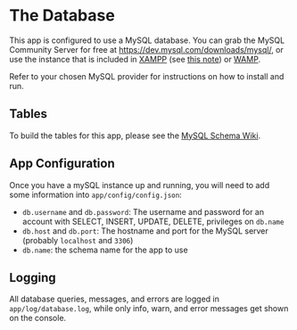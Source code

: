 # The Database

This app is configured to use a MySQL database. 
You can grab the MySQL Community Server for free at 
<https://dev.mysql.com/downloads/mysql/>, or use the instance that is 
included in [XAMPP](https://www.apachefriends.org/download.html) 
(see [this note](https://gist.github.com/odan/c799417460470c3776ffa8adce57eece)) 
or [WAMP](http://www.wampserver.com/en/#download-wrapper).

Refer to your chosen MySQL provider for instructions on how to install and run.


Tables
------

To build the tables for this app, please see the [MySQL Schema Wiki](../../wiki/MySQL-Schema).


App Configuration
-----------------

Once you have a mySQL instance up and running, you will need to add some information into `app/config/config.json`:
- `db.username` and `db.password`: The username and password for an account with SELECT, INSERT, UPDATE, DELETE, privileges on `db.name` 
- `db.host` and `db.port`: The hostname and port for the MySQL server (probably `localhost` and `3306`)
- `db.name`: the schema name for the app to use


Logging
-------

All database queries, messages, and errors are logged in `app/log/database.log`, 
while only info, warn, and error messages get shown on the console.

